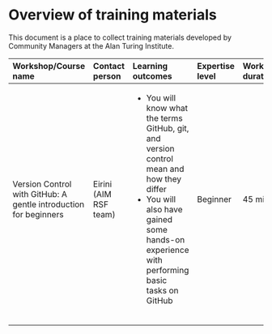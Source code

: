 # Overview of training materials
This document is a place to collect training materials developed by Community Managers at the Alan Turing Institute.



| Workshop/Course name | Contact person | Learning outcomes | Expertise level | Workshop/Course duration | Links to find details |
|:-----------|:-----------|:-----------|:-----------|:-----------|:-----------|
| Version Control with GitHub: A gentle introduction for beginners | Eirini (AIM RSF team) | <ul><li>You will know what the terms GitHub, git, and version control mean and how they differ </li><li>You will also have gained some hands-on experience with performing basic tasks on GitHub</li></ul> | Beginner | 45 minutes | https://github.com/aim-rsf/github-intro |
|  |  |  |  |  |  |
|  |  |  |  |  |  |
|  |  |  |  |  |  |
